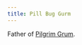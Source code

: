 ```yaml
---
title: Pill Bug Gurm
---
```


Father of [Pilgrim Grum](../../../pc/cracked-facade/pilgrim-grum.md).
